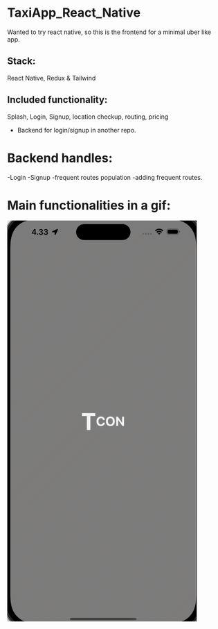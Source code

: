# TaxiApp_React_Native
Wanted to try react native, so this is the frontend for a minimal uber like app.

## Stack:
React Native, Redux & Tailwind

## Included functionality:
Splash, Login, Signup, location checkup, routing, pricing
- Backend for login/signup in another repo. 

# Backend handles:
-Login
-Signup
-frequent routes population
-adding frequent routes.


# Main functionalities in a gif: 

![](https://github.com/Itsdarkhere/TaxiApp_React_Native/blob/main/app_gif.gif)
